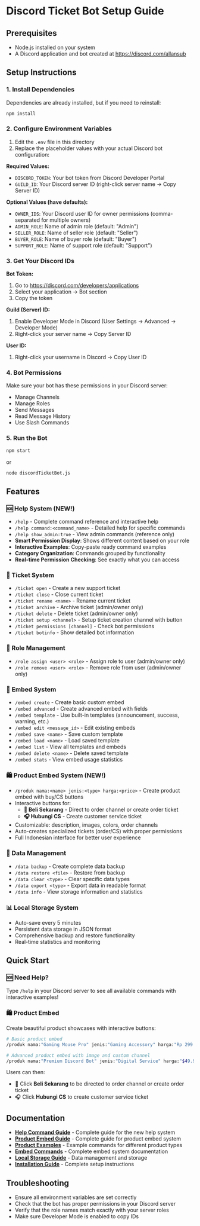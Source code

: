 # Discord Ticket Bot Setup Guide

## Prerequisites
- Node.js installed on your system
- A Discord application and bot created at https://discord.com/allansub

## Setup Instructions

### 1. Install Dependencies
Dependencies are already installed, but if you need to reinstall:
```bash
npm install
```

### 2. Configure Environment Variables
1. Edit the `.env` file in this directory
2. Replace the placeholder values with your actual Discord bot configuration:

**Required Values:**
- `DISCORD_TOKEN`: Your bot token from Discord Developer Portal
- `GUILD_ID`: Your Discord server ID (right-click server name → Copy Server ID)

**Optional Values (have defaults):**
- `OWNER_IDS`: Your Discord user ID for owner permissions (comma-separated for multiple owners)
- `ADMIN_ROLE`: Name of admin role (default: "Admin")
- `SELLER_ROLE`: Name of seller role (default: "Seller") 
- `BUYER_ROLE`: Name of buyer role (default: "Buyer")
- `SUPPORT_ROLE`: Name of support role (default: "Support")

### 3. Get Your Discord IDs

**Bot Token:**
1. Go to https://discord.com/developers/applications
2. Select your application → Bot section
3. Copy the token

**Guild (Server) ID:**
1. Enable Developer Mode in Discord (User Settings → Advanced → Developer Mode)
2. Right-click your server name → Copy Server ID

**User ID:**
1. Right-click your username in Discord → Copy User ID

### 4. Bot Permissions
Make sure your bot has these permissions in your Discord server:
- Manage Channels
- Manage Roles
- Send Messages
- Read Message History
- Use Slash Commands

### 5. Run the Bot
```bash
npm start
```
or
```bash
node discordTicketBot.js
```

## Features

### 🆘 Help System (NEW!)
- `/help` - Complete command reference and interactive help
- `/help command:<command_name>` - Detailed help for specific commands
- `/help show_admin:true` - View admin commands (reference only)
- **Smart Permission Display**: Shows different content based on your role
- **Interactive Examples**: Copy-paste ready command examples
- **Category Organization**: Commands grouped by functionality
- **Real-time Permission Checking**: See exactly what you can access

### 🎫 Ticket System
- `/ticket open` - Create a new support ticket
- `/ticket close` - Close current ticket
- `/ticket rename <name>` - Rename current ticket
- `/ticket archive` - Archive ticket (admin/owner only)
- `/ticket delete` - Delete ticket (admin/owner only)
- `/ticket setup <channel>` - Setup ticket creation channel with button
- `/ticket permissions [channel]` - Check bot permissions
- `/ticket botinfo` - Show detailed bot information

### 👥 Role Management
- `/role assign <user> <role>` - Assign role to user (admin/owner only)
- `/role remove <user> <role>` - Remove role from user (admin/owner only)

### 🎨 Embed System
- `/embed create` - Create basic custom embed
- `/embed advanced` - Create advanced embed with fields
- `/embed template` - Use built-in templates (announcement, success, warning, etc.)
- `/embed edit <message_id>` - Edit existing embeds
- `/embed save <name>` - Save custom template
- `/embed load <name>` - Load saved template
- `/embed list` - View all templates and embeds
- `/embed delete <name>` - Delete saved template
- `/embed stats` - View embed usage statistics

### 🛍️ Product Embed System (NEW!)
- `/produk nama:<name> jenis:<type> harga:<price>` - Create product embed with buy/CS buttons
- Interactive buttons for:
  - **🛒 Beli Sekarang** - Direct to order channel or create order ticket
  - **🎧 Hubungi CS** - Create customer service ticket
- Customizable: description, images, colors, order channels
- Auto-creates specialized tickets (order/CS) with proper permissions
- Full Indonesian interface for better user experience

### 💾 Data Management
- `/data backup` - Create complete data backup
- `/data restore <file>` - Restore from backup
- `/data clear <type>` - Clear specific data types
- `/data export <type>` - Export data in readable format
- `/data info` - View storage information and statistics

### 📊 Local Storage System
- Auto-save every 5 minutes
- Persistent data storage in JSON format
- Comprehensive backup and restore functionality
- Real-time statistics and monitoring

## Quick Start

### 🆘 Need Help?
Type `/help` in your Discord server to see all available commands with interactive examples!

### 🛍️ Product Embed

Create beautiful product showcases with interactive buttons:

```bash
# Basic product embed
/produk nama:"Gaming Mouse Pro" jenis:"Gaming Accessory" harga:"Rp 299.000"

# Advanced product embed with image and custom channel
/produk nama:"Premium Discord Bot" jenis:"Digital Service" harga:"$49.99" deskripsi:"Full-featured Discord bot with 24/7 support" gambar:"https://example.com/bot.jpg" warna:"7289DA" channel_order:#premium-orders
```

Users can then:
- 🛒 Click **Beli Sekarang** to be directed to order channel or create order ticket
- 🎧 Click **Hubungi CS** to create customer service ticket

## Documentation

- **[Help Command Guide](HELP_COMMAND_GUIDE.md)** - Complete guide for the new help system
- **[Product Embed Guide](PRODUCT_EMBED_GUIDE.md)** - Complete guide for product embed system
- **[Product Examples](PRODUCT_EXAMPLES.md)** - Example commands for different product types
- **[Embed Commands](EMBED_COMMANDS.md)** - Complete embed system documentation
- **[Local Storage Guide](LOCAL_STORAGE_GUIDE.md)** - Data management and storage
- **[Installation Guide](INSTALLATION_AND_USAGE_GUIDE.md)** - Complete setup instructions

## Troubleshooting
- Ensure all environment variables are set correctly
- Check that the bot has proper permissions in your Discord server
- Verify that the role names match exactly with your server roles
- Make sure Developer Mode is enabled to copy IDs
